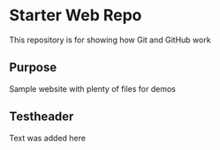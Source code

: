 # Starter Web Repo

This repository is for showing how Git and GitHub work

## Purpose

Sample website with plenty of files for demos

## Testheader

Text was added here